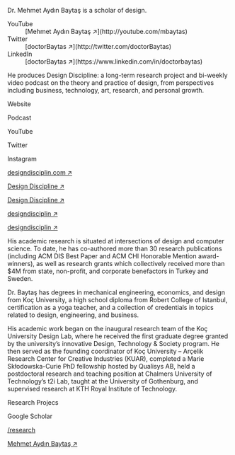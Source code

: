 <div class="row mb-3">
<div class="col-lg-6" markdown="1">

<p markdown='1'>
Dr. Mehmet Aydın Baytaş is a scholar of design.
</p>

</div><!-- col -->
</div><!-- .row -->


<dl class="row mb-5">

<dt class="col-4 col-sm-4 col-md-4 col-lg-3">
YouTube
</dt>
<dd class="col-8 col-sm-8 col-md-8 col-lg-9" markdown="1">
[Mehmet Aydın Baytaş ↗](http://youtube.com/mbaytas)
</dd>

<dt class="col-4 col-sm-4 col-md-4 col-lg-3">
Twitter
</dt>
<dd class="col-8 col-sm-8 col-md-8 col-lg-9" markdown="1">
[doctorBaytas ↗](http://twitter.com/doctorBaytas)
</dd>

<dt class="col-4 col-sm-4 col-md-4 col-lg-3">
LinkedIn
</dt>
<dd class="col-8 col-sm-8 col-md-8 col-lg-9" markdown="1">
[doctorBaytas ↗](https://www.linkedin.com/in/doctorbaytas)
</dd>

</div><!-- .row -->




<div class="row mb-3">
<div class="col-lg-6" markdown="1">

He produces Design Discipline: a long-term research project and bi-weekly video podcast on the theory and practice of design, from perspectives including business, technology, art, research, and personal growth.

</div><!-- col -->
</div><!-- .row -->


<div class="row mb-5 row-cols-2 row-cols-sm-2 row-cols-md-3 row-cols-lg-4">
<div class="col" markdown="1">
  
Website

Podcast

YouTube

Twitter

Instagram

</div><!-- col -->
<div class="col" markdown="1">
  
[designdisciplin.com ↗](http://designdisciplin.com)

[Design Discipline ↗](http://podcast.designdisciplin.com)

[Design Discipline ↗](https://www.youtube.com/channel/UCtXM3JdnERaNOiFKaHZJL_w)

[designdisciplin ↗](http://twitter.com/designdisciplin)

[designdisciplin ↗](http://instagram.com/designdisciplin.com)

</div><!-- col -->
</div><!-- .row -->




<div class="row mb-3">
<div class="col-lg-6" markdown="1">

His academic research is situated at intersections of design and computer science. To date, he has co-authored more than 30 research publications (including ACM DIS Best Paper and ACM CHI Honorable Mention award-winners), as well as research grants which collectively received more than $4M from state, non-profit, and corporate benefactors in Turkey and Sweden. 

Dr. Baytaş has degrees in mechanical engineering, economics, and design from Koç University, a high school diploma from Robert College of Istanbul, certification as a yoga teacher, and a collection of credentials in topics related to design, engineering, and business.

His academic work began on the inaugural research team of the Koç University Design Lab, where he received the first graduate degree granted by the university’s innovative Design, Technology & Society program. He then served as the founding coordinator of Koç University – Arçelik Research Center for Creative Industries (KUAR), completed a Marie Skłodowska-Curie PhD fellowship hosted by Qualisys AB, held a postdoctoral research and teaching position at Chalmers University of Technology’s t2i Lab, taught at the University of Gothenburg, and supervised research at KTH Royal Institute of Technology.
  
</div><!-- col -->
</div><!-- row -->

<div class="row mb-5 row-cols-2 row-cols-sm-2 row-cols-md-3 row-cols-lg-4">
<div class="col" markdown="1">

Research Projecs

Google Scholar

</div><!-- col -->
<div class="col" markdown="1">

[/research](/research/)

[Mehmet Aydın Baytaş ↗](https://scholar.google.com/citations?user=2ZPGfGYAAAAJ)
 

</div><!-- col -->
</div><!-- .row -->
